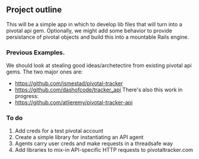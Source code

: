 ## Project outline

This will be a simple app in which to develop lib files that will turn into a pivotal api gem. Optionally, we might add some behavior to provide persistance of pivotal objects and build this into a mountable Rails engine.

### Previous Examples.

We should look at stealing good ideas/archetectire from existing pivotal api gems. 
The two major ones are:
- https://github.com/jsmestad/pivotal-tracker
- https://github.com/dashofcode/tracker_api
There's also this work in progress:
- https://github.com/atljeremy/pivotal-tracker-api

### To do

1. Add creds for a test pivotal account
2. Create a simple library for instantiating an API agent
3. Agents carry user creds and make requests in a threadsafe way
4. Add libraries to mix-in API-specific HTTP requests to pivotaltracker.com
